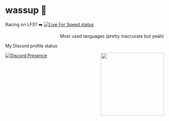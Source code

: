 # wassup 👋
Racing on LFS? ➡️ [![Live For Speed status](https://www.lfsworld.net/isonline.JerosGamer88)](https://lfs.net/)
<!--<img src="https://ascript89.github.io/assets/kris-pfp.png" align="right" height="150px" />-->


<!--
![status](https://dev.discordprofiles.me/badge/status/735128293254103061?simple=true)
![playing](https://dev.discordprofiles.me/badge/playing/735128293254103061)
![vscode](https://dev.discordprofiles.me/badge/vscode/735128293254103061)
-->
<p align="right" margin="0">Most used languages (pretty inaccurate but yeah)</p>
<p align="left">My Discord profile status</p>
  
[![Discord Presence](https://lanyard.cnrad.dev/api/735128293254103061)](https://discord.com/users/735128293254103061)
<img height="200px" align="right" src="https://github-readme-stats.vercel.app/api/top-langs/?username=jerosajose&theme=dracula" />
